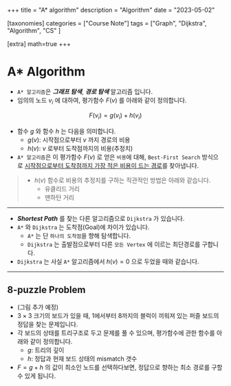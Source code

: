 +++
title = "A* algorithm"
description = "Algorithm"
date = "2023-05-02"

[taxonomies]
categories = ["Course Note"]
tags = ["Graph", "Dijkstra", "Algorithm", "CS" ]

[extra]
math=true
+++

# A* Algorithm
- `A* 알고리즘`은 ***그래프 탐색***, ***경로 탐색*** 알고리즘 입니다.
- 임의의 노드 $v_i$ 에 대하여, 평가함수 $F(v)$ 를 아래와 같이 정의합니다.

$$F(v_i) = g(v_i) + h(v_i)$$

- 함수 $g$ 와 함수 $h$ 는 다음을 의미합니다.
  - $g(v)$: 시작점으로부터 $v$ 까지 경로의 비용
  - $h(v)$: $v$ 로부터 도착점까지의 비용(추정치)
- `A* 알고리즘`은 이 평가함수 $F(v)$ 로 얻은 `비용`에 대해, `Best-First Search` 방식으로 <u>시작점으로부터 도착점까지 가장 적은 비용이 드는 경로</u>를 찾아냅니다.
> - $h(v)$ 함수로 비용의 추정치를 구하는 직관적인 방법은 아래와 같습니다.
>   - 유클리드 거리
>   - 맨하탄 거리
---
- ***Shortest Path*** 를 찾는 다른 알고리즘으로 `Dijkstra` 가 있습니다.
- `A*` 와 `Dijkstra` 는 도착점(Goal)에 차이가 있습니다.
  - `A*` 는 단 `하나의 도착점`을 향해 탐색합니다. 
  - `Dijkstra` 는 출발점으로부터 다른 `모든 Vertex` 에 이르는 최단경로를 구합니다.
- `Dijkstra` 는 사실 `A*` 알고리즘에서 $h(v) = 0$ 으로 두었을 때와 같습니다.
---

## 8-puzzle Problem
- (그림 추가 예정)
- $3\times3$ 크기의 보드가 있을 때, 1에서부터 8까지의 블럭이 끼워져 있는 퍼즐 보드의 정답을 찾는 문제입니다.
- 각 보드의 상태를 트리구조로 두고 문제를 풀 수 있으며, 평가함수에 관한 함수를 아래와 같이 정의합니다.
  - $g$: 트리의 깊이
  - $h$: 정답과 현재 보드 상태의 mismatch 갯수
- $F=g+h$ 의 값이 최소인 노드를 선택하다보면, 정답으로 향하는 최소 경로를 구할 수 있게 됩니다.


